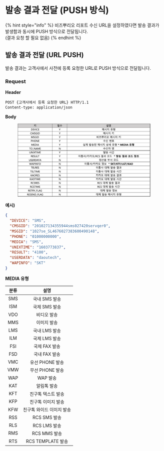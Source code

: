 # 발송 결과 전달 (PUSH 방식)

{% hint style="info" %}
비즈뿌리오 리포트 수신 URL을 설정하였다면 발송 결과가 발생함과 동시에 PUSH 방식으로 전달됩니다.\
(결과 요청 할 필요 없음)
{% endhint %}



## 발송 결과 전달 (URL PUSH)

발송 결과는 고객사에서 사전에 등록 요청한 URL로 PUSH 방식으로 전달됩니다.

### Request

**Header**

```http
POST {고객사에서 등록 요청한 URL} HTTP/1.1
Content-type: application/json
```



**Body**

<figure><img src="../../.gitbook/assets/image (13).png" alt=""><figcaption></figcaption></figure>

**예시)**

```json
{
  "DEVICE": "SMS",
  "CMSGID": "201027134355944sms027420servqer0",
  "MSGID": "1027se_SL4676027383600490148",
  "PHONE": "01000000000",
  "MEDIA": "SMS",
  "UNIXTIME": "1603773837",
  "RESULT": "4100",
  "USERDATA": "daoutech",
  "WAPINFO": "SKT"
}
```



**MEDIA 유형**

|  분류 |        설명       |
| :-: | :-------------: |
| SMS |    국내 SMS 발송    |
| ISM |    국제 SMS 발송    |
| VDO |      비디오 발송     |
| MMS |      이미지 발송     |
| LMS |    국내 LMS 발송    |
| ILM |    국제 LMS 발송    |
| FSI |    국제 FAX 발송    |
| FSD |    국내 FAX 발송    |
| VMC |   유선 PHONE 발송   |
| VMW |   무선 PHONE 발송   |
| WAP |      WAP 발송     |
| KAT |      알림톡 발송     |
| KFT |    친구톡 텍스트 발송   |
| KFP |    친구톡 이미지 발송   |
| KFW |  친구톡 와이드 이미지 발송 |
| RSS |    RCS SMS 발송   |
| RLS |    RCS LMS 발송   |
| RMS |    RCS MMS 발송   |
| RTS | RCS TEMPLATE 발송 |

